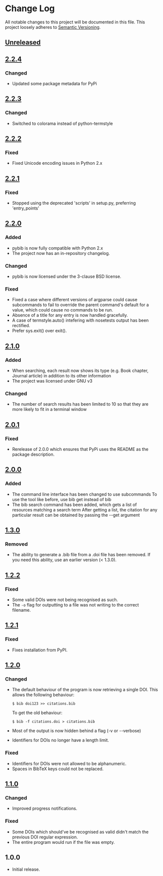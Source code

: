 # Change Log

All notable changes to this project will be documented in this file.
This project loosely adheres to [Semantic Versioning](http://semver.org/).

<!--
### Added
### Changed
### Deprecated
### Removed
### Fixed
### Security
-->

## [Unreleased][x.x.x]

## [2.2.4]
### Changed
- Updated some package metadata for PyPi

## [2.2.3]
### Changed
- Switched to colorama instead of python-termstyle

## [2.2.2]
### Fixed
- Fixed Unicode encoding issues in Python 2.x

## [2.2.1]
### Fixed
- Stopped using the deprecated 'scripts' in setup.py, preferring 'entry_points'

## [2.2.0]
### Added
- pybib is now fully compatible with Python 2.x
- The project now has an in-repository changelog.

### Changed
- pybib is now licensed under the 3-clause BSD license.

### Fixed
- Fixed a case where different versions of argparse could cause subcommands to
  fail to override the parent command's default for a value, which could cause
  no commands to be run.
- Absence of a title for any entry is now handled gracefully.
- A case of termstyle.auto() intefering with nosetests output has been rectified.
- Prefer sys.exit() over exit().

## [2.1.0]
### Added
- When searching, each result now shows its type (e.g. Book chapter, Journal article) in addition to its other information
- The project was licensed under GNU v3

### Changed
- The number of search results has been limited to 10 so that they are more likely to fit in a terminal window

## [2.0.1]
### Fixed
- Rerelease of 2.0.0 which ensures that PyPi uses the README as the package description.

## [2.0.0]
### Added

- The command line interface has been changed to use subcommands
  To use the tool like before, use bib get instead of bib
- The bib search command has been added, which gets a list of resources matching a search term
  After getting a list, the citation for any particular result can be obtained by passing the --get argument

## [1.3.0]
### Removed

- The ability to generate a .bib file from a .doi file has been removed.
  If you need this ability, use an earlier version (< 1.3.0).

## [1.2.2]
### Fixed
- Some valid DOIs were not being recognised as such.
- The `-o` flag for outputting to a file was not writing to the correct filename.

## [1.2.1]
### Fixed
- Fixes installation from PyPI.

## [1.2.0]
### Changed
- The default behaviour of the program is now retrieving a single DOI.
  This allows the following behaviour:

  `$ bib doi123 >> citations.bib`

  To get the old behaviour:

  `$ bib -f citations.doi > citations.bib`
- Most of the output is now hidden behind a flag (-v or --verbose)
- Identifiers for DOIs no longer have a length limit.

### Fixed
- Identifiers for DOIs were not allowed to be alphanumeric.
- Spaces in BibTeX keys could not be replaced.

## [1.1.0]
### Changed
- Improved progress notifications.

### Fixed
- Some DOIs which should've be recognised as valid didn't match the previous DOI regular expression.
- The entire program would run if the file was empty.

## 1.0.0
- Initial release.

[x.x.x]: https://github.com/jgilchrist/pybib/compare/v2.2.4...HEAD
[2.2.4]: https://github.com/jgilchrist/pybib/compare/v2.2.3...v2.2.4
[2.2.3]: https://github.com/jgilchrist/pybib/compare/v2.2.2...v2.2.3
[2.2.2]: https://github.com/jgilchrist/pybib/compare/v2.2.1...v2.2.2
[2.2.1]: https://github.com/jgilchrist/pybib/compare/v2.2.0...v2.2.1
[2.2.0]: https://github.com/jgilchrist/pybib/compare/v2.1.0...v2.2.0
[2.1.0]: https://github.com/jgilchrist/pybib/compare/v2.0.1...v2.1.0
[2.0.1]: https://github.com/jgilchrist/pybib/compare/v2.0.0...v2.0.1
[2.0.0]: https://github.com/jgilchrist/pybib/compare/v1.3.0...v2.0.0
[1.3.0]: https://github.com/jgilchrist/pybib/compare/v1.2.2...v1.3.0
[1.2.2]: https://github.com/jgilchrist/pybib/compare/v1.2.1...v1.2.2
[1.2.1]: https://github.com/jgilchrist/pybib/compare/v1.2.0...v1.2.1
[1.2.0]: https://github.com/jgilchrist/pybib/compare/v1.1.0...v1.2.0
[1.1.0]: https://github.com/jgilchrist/pybib/compare/v1.0.0...v1.1.0
